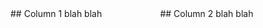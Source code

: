 <div style="float:left; width: 47.5%" markdown="1">
## Column 1
blah blah
</div>
<div style="width: 47.5%; float:left" markdown="1">
## Column 2
blah blah
</div>
